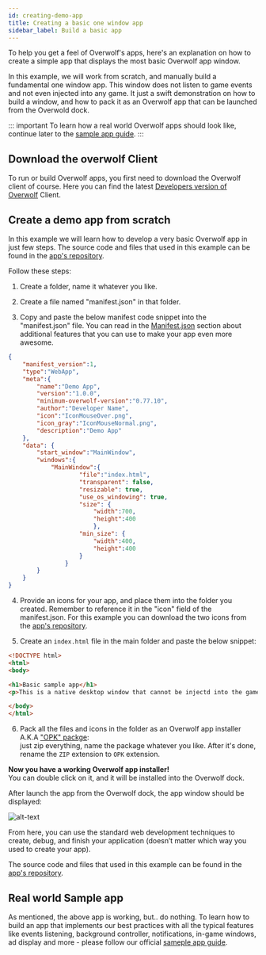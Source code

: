 ```yaml
---
id: creating-demo-app
title: Creating a basic one window app
sidebar_label: Build a basic app
---
```


To help you get a feel of Overwolf's apps, here's an explanation on how to create a simple app that displays the most basic Overwolf app window.

In this example, we will work from scratch, and manually build a fundamental one window app. This window does not listen to game events and not even injected into any game. It just a swift demonstration on how to build a window, and how to pack it as an Overwolf app that can be launched from the Overwold dock.

::: important
To learn how a real world Overwolf apps should look like, continue later to the [sample app guide](sample-app-overview).
:::

## Download the overwolf Client

To run or build Overwolf apps, you first need to download the Overwolf client of course.
Here you can find the latest [Developers version of Overwolf](https://download.overwolf.com/install/Download?Name=Game+Summary&ExtensionId=flkgdpkkjcoapbgmgpidhepajgkhckpgpibmlclb&Channel=developers) Client.

## Create a demo app from scratch

In this example we will learn how to develop a very basic Overwolf app in just few steps.
The source code and files that used in this example can be found in the [app's repository](https://github.com/overwolf/basic-demo-app).

Follow these steps:

1. Create a folder, name it whatever you like.

2. Create a file named "manifest.json" in that folder.

3. Copy and paste the below manifest code snippet into the "manifest.json" file.
You can read in the [Manifest.json](../api/manifest-json) section about additional features that you can use to make your app even more awesome.

```json
{
	"manifest_version":1,
	"type":"WebApp",
	"meta":{
		"name":"Demo App",
		"version":"1.0.0",
		"minimum-overwolf-version":"0.77.10",
		"author":"Developer Name",
		"icon":"IconMouseOver.png",
		"icon_gray":"IconMouseNormal.png",
		"description":"Demo App"
	},
	"data": {
		"start_window":"MainWindow",
		"windows":{
			"MainWindow":{
					"file":"index.html",
					"transparent": false,
					"resizable": true,
					"use_os_windowing": true,
					"size": {
						"width":700,
						"height":400
						},
					"min_size": {
						"width":400,
						"height":400
					}
				}
		}
	}
}
```

4. Provide an icons for your app, and place them into the folder you created. Remember to reference it in the "icon" field of the manifest.json.
   For this example you can download the two icons from the [app's repository](https://github.com/overwolf/basic-demo-app).

5. Create an `index.html` file in the main folder and paste the below snippet:  

```html
<!DOCTYPE html>
<html>
<body>

<h1>Basic sample app</h1>
<p>This is a native desktop window that cannot be injectd into the game.</p>

</body>
</html>
```

6. Pack all the files and icons in the folder as an Overwolf app installer A.K.A ["OPK" packge](https://discuss.developers.overwolf.com/t/what-is-an-opk-package/23):  
  just zip everything, name the package whatever you like. After it's done, rename the `ZIP` extension to `OPK` extension.

**Now you have a working Overwolf app installer!**  
You can double click on it, and it will be installed into the Overwolf dock.  

After launch the app from the Overwolf dock, the app window should be displayed:

![alt-text](assets/basic-sample-app.png)

From here, you can use the standard web development techniques to create, debug, and finish your application (doesn’t matter which way you used to create your app).

The source code and files that used in this example can be found in the [app's repository](https://github.com/overwolf/basic-demo-app).

## Real world Sample app

As mentioned, the above app is working, but.. do nothing. To learn how to build an app that implements our best practices with all the typical features like events listening, background controller, notifications, in-game windows, ad display and more - please follow our official [sameple app guide](sample-app-overview).

